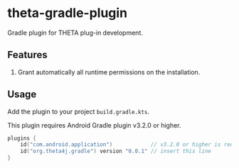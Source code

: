 # theta-gradle-plugin

Gradle plugin for THETA plug-in development.

## Features

1. Grant automatically all runtime permissions on the installation.

## Usage

Add the plugin to your project `build.gradle.kts`.

This plugin requires Android Gradle plugin v3.2.0 or higher.

```kotlin
plugins {
    id("com.android.application")            // v3.2.0 or higher is required
    id("org.theta4j.gradle") version "0.0.1" // insert this line
}
```
